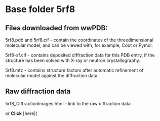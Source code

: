 # Base folder 5rf8

## Files downloaded from wwPDB:

5rf8.pdb and 5rf8.cif - contain the coordinates of the threedimensional molecular model, and can be viewed with, for example, Coot or Pymol.

5rf8-sf.cif - contains deposited diffraction data for this PDB entry, if the structure has been solved with X-ray or neutron crystallography.

5rf8.mtz - contains structure factors after automatic refinement of molecular model against the diffraction data.

## Raw diffraction data

5rf8_DiffractionImages.html - link to the raw diffraction data 

or **Click** [here](  <body>
      <script type="text/javascript">
    window.location.href = "https://zenodo.org/record/3731261) 

## Data Summary
|   | Resolution | Completeness| I/$\boldsymbol{\sigma}$ |
|---|-------------:|----------------:|--------------:|
|   |1.44|97.9  %|<img width=50/>6.700|

|   | **R-work**| **R-free**   
|---|-------------:|----------------:|           
||0.1770|0.2130|

|   |**MolProbity<br>score**| **Ramachandran<br>outliers** 
|---|-------------:|----------------:|
||1.20|0.33 %|

## Other relevant links 
**PDBe**:  https://www.ebi.ac.uk/pdbe/entry/pdb/5rf8
 
**PDBr**: https://www.rcsb.org/structure/5rf8 

